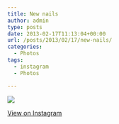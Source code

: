 ```yaml
---
title: New nails
author: admin
type: posts
date: 2013-02-17T11:13:04+00:00
url: /posts/2013/02/17/new-nails/
categories:
  - Photos
tags:
  - instagram
  - Photos

---
```

![][1]

<p class="view-instagram">
  <a href="http://instagr.am/p/V1HqN0Klk2/">View on Instagram</a>
</p>

 [1]: http://lobban.org/wordpress//HLIC/ca355cefbfcb323d29f1c197fb91a43e.jpg